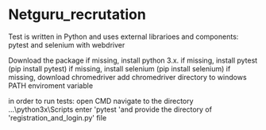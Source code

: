 # Netguru_recrutation

Test is written in Python and uses external librarioes and components: pytest and selenium with webdriver

Download the package
if missing, install python 3.x.
if missing, install pytest (pip install pytest)
if missing, install selenium (pip install selenium)
if missing, download chromedriver
add chromedriver directory to windows PATH enviroment variable

in order to run tests:
open CMD
navigate to the directory ...\python3x\Scripts
enter 'pytest 'and provide the directory of 'registration_and_login.py' file
